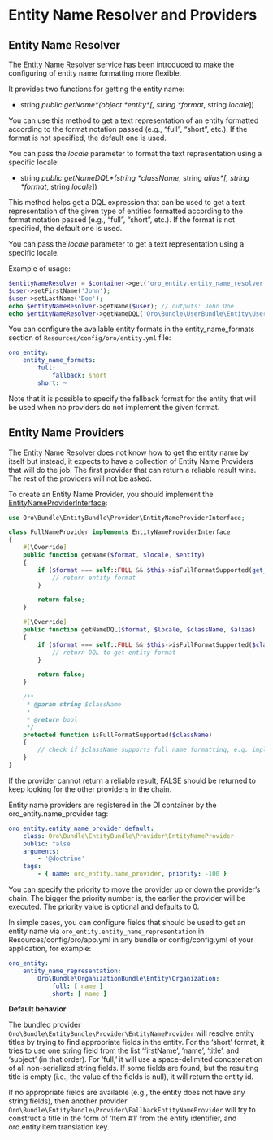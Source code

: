 <a id="dev-entities-entity-name-resolver"></a>

# Entity Name Resolver and Providers

## Entity Name Resolver

The <a href="https://github.com/oroinc/platform/blob/master/src/Oro/Bundle/EntityBundle/Provider/EntityNameResolver.php" target="_blank">Entity Name Resolver</a> service has been introduced to make the configuring of entity name formatting more flexible.

It provides two functions for getting the entity name:

- string *public* *getName\*(object \*entity\*[, string \*format*, string *locale*])

You can use this method to get a text representation of an entity formatted according to the format notation passed (e.g., “full”, “short”, etc.). If the format is not specified, the default one is used.

You can pass the *locale* parameter to format the text representation using a specific locale:

- string *public* *getNameDQL\*(string \*className*, string *alias\*[, string \*format*, string *locale*])

This method helps get a DQL expression that can be used to get a text representation of the given type of entities formatted according to the format notation passed (e.g., “full”, “short”, etc.). If the format is not specified, the default one is used.

You can pass the *locale* parameter to get a text representation using a specific locale.

Example of usage:

```php
$entityNameResolver = $container->get('oro_entity.entity_name_resolver');
$user->setFirstName('John');
$user->setLastName('Doe');
echo $entityNameResolver->getName($user); // outputs: John Doe
echo $entityNameResolver->getNameDQL('Oro\Bundle\UserBundle\Entity\User', 'u'); // outputs: CONCAT(u.firstName, CONCAT(u.lastName, ' ')
```

You can configure the available entity formats in the entity_name_formats section of `Resources/config/oro/entity.yml` file:

```yaml
oro_entity:
    entity_name_formats:
        full:
            fallback: short
        short: ~
```

Note that it is possible to specify the fallback format for the entity that will be used when no providers do not implement the given format.

## Entity Name Providers

The Entity Name Resolver does not know how to get the entity name by itself but instead, it expects to have a collection of Entity Name Providers that will do the job.
The first provider that can return a reliable result wins. The rest of the providers will not be asked.

To create an Entity Name Provider, you should implement the <a href="https://github.com/oroinc/platform/blob/master/src/Oro/Bundle/EntityBundle/Provider/EntityNameProviderInterface.php" target="_blank">EntityNameProviderInterface</a>:

```php
use Oro\Bundle\EntityBundle\Provider\EntityNameProviderInterface;

class FullNameProvider implements EntityNameProviderInterface
{
    #[\Override]
    public function getName($format, $locale, $entity)
    {
        if ($format === self::FULL && $this->isFullFormatSupported(get_class($entity))) {
            // return entity format
        }

        return false;
    }

    #[\Override]
    public function getNameDQL($format, $locale, $className, $alias)
    {
        if ($format === self::FULL && $this->isFullFormatSupported($className)) {
            // return DQL to get entity format
        }

        return false;
    }

    /**
     * @param string $className
     *
     * @return bool
     */
    protected function isFullFormatSupported($className)
    {
        // check if $className supports full name formatting, e.g. implements some required interfaces
    }
}
```

If the provider cannot return a reliable result, FALSE should be returned to keep looking for the other providers in the chain.

Entity name providers are registered in the DI container by the oro_entity.name_provider tag:

```yaml
oro_entity.entity_name_provider.default:
    class: Oro\Bundle\EntityBundle\Provider\EntityNameProvider
    public: false
    arguments:
        - '@doctrine'
    tags:
        - { name: oro_entity.name_provider, priority: -100 }
```

You can specify the priority to move the provider up or down the provider’s chain. The bigger the priority number is, the earlier the provider will be executed. The priority value is optional and defaults to 0.

In simple cases, you can configure fields that should be used to get an entity name via `oro_entity.entity_name_representation` in Resources/config/oro/app.yml in any bundle or config/config.yml of your application, for example:

```yaml
oro_entity:
    entity_name_representation:
        Oro\Bundle\OrganizationBundle\Entity\Organization:
            full: [ name ]
            short: [ name ]
```

**Default behavior**

The bundled provider `Oro\Bundle\EntityBundle\Provider\EntityNameProvider` will resolve entity titles by trying to find appropriate fields in the entity. For the ‘short’ format, it tries to use one string field from the list ‘firstName’, ‘name’, ‘title’, and ‘subject’ (in that order). For ‘full,’ it will use a space-delimited concatenation of all non-serialized string fields. If some fields are found, but the resulting title is empty (i.e., the value of the fields is null), it will return the entity id.

If no appropriate fields are available (e.g., the entity does not have any string fields), then another provider `Oro\Bundle\EntityBundle\Provider\FallbackEntityNameProvider` will try to construct a title in the form of ‘Item #1’ from the entity identifier, and oro.entity.item translation key.

<!-- Frontend -->

